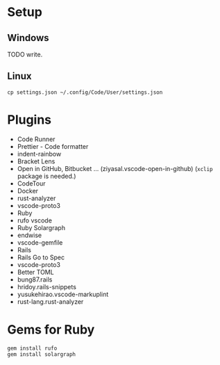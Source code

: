 # Setup

## Windows

TODO write.

## Linux

```
cp settings.json ~/.config/Code/User/settings.json
```

# Plugins

- Code Runner
- Prettier - Code formatter
- indent-rainbow
- Bracket Lens
- Open in GitHub, Bitbucket ... (ziyasal.vscode-open-in-github) (`xclip` package is needed.)
- CodeTour
- Docker
- rust-analyzer
- vscode-proto3
- Ruby
- rufo vscode
- Ruby Solargraph
- endwise
- vscode-gemfile
- Rails
- Rails Go to Spec
- vscode-proto3
- Better TOML
- bung87.rails
- hridoy.rails-snippets
- yusukehirao.vscode-markuplint
- rust-lang.rust-analyzer

# Gems for Ruby

```
gem install rufo
gem install solargraph
```
